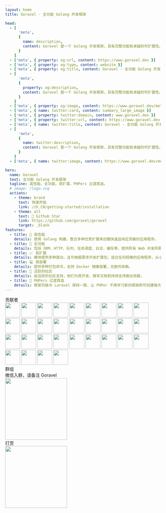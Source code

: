 ```yaml
---
layout: home
title: Goravel - 全功能 Golang 开发框架

head:
  - [
      'meta',
      {
        name: description,
        content: Goravel 是一个 Golang 开发框架，具有完整功能和卓越的可扩展性。作为起始脚手架帮助 Gopher 快速构建自己的应用。
      }
    ]
  - ['meta', { property: og:url, content: https://www.goravel.dev }]
  - ['meta', { property: og:type, content: website }]
  - ['meta', { property: og:title, content: Goravel - 全功能 Golang 开发框架 }]
  - [
      'meta',
      {
        property: og:description,
        content: Goravel 是一个 Golang 开发框架，具有完整功能和卓越的可扩展性。作为起始脚手架帮助 Gopher 快速构建自己的应用。
      }
    ]
  - ['meta', { property: og:image, content: https://www.goravel.dev/meta.png }]
  - ['meta', { name: twitter:card, content: summary_large_image }]
  - ['meta', { property: twitter:domain, content: www.goravel.dev }]
  - ['meta', { property: twitter:url, content: https://www.goravel.dev }]
  - ['meta', { name: twitter:title, content: Goravel - 全功能 Golang 开发框架 }]
  - [
      'meta',
      {
        name: twitter:description,
        content: Goravel 是一个 Golang 开发框架，具有完整功能和卓越的可扩展性。作为起始脚手架帮助 Gopher 快速构建自己的应用。
      }
    ]
  - ['meta', { name: twitter:image, content: https://www.goravel.dev/meta.png }]

hero:
  name: Goravel
  text: 全功能 Golang 开发框架
  tagline: 高性能、全功能、易扩展，PHPers 过渡首选。
  # image: /logo.svg
  actions:
    - theme: brand
      text: 快速开始
      link: /zh_CN/getting-started/installation
    - theme: alt
      text: 🌟 Github Star
      link: https://github.com/goravel/goravel
      target: _blank
features:
  - title: 🚀 高性能
    details: 使用 Golang 构建，整合多种优秀扩展来创建快速且响应灵敏的应用程序。
  - title: 🧰 全功能
    details: 包括 ORM、HTTP、队列、任务调度、日志、缓存等，提供所有 Web 开发所需的基本工具。
  - title: 📈 易扩展
    details: 模块提供多种驱动，且可根据需求开发扩展包，适合任何规模的应用程序，从小型项目到大型系统。
  - title: 💻 易部署
    details: 提供多种打包命令，支持 Docker 镜像部署，无额外依赖。
  - title: 👥 活跃的社区
    details: 由活跃的社区支持，他们为其开发、撰写文档和持续支持做出贡献。
  - title: 🔄 PHPers 过渡首选
    details: 框架风格与 Laravel 保持一致，让 PHPer 不用学习新的框架即可创建强大的 Golang 应用程序。致敬 Laravel！
---
```


<div class="text-center mt-10 text-3xl font-bold">贡献者</div>

<div class="flex flex-wrap justify-center gap-2 mt-10" :class="$style.contributors">
<a href="https://github.com/hwbrzzl" target="_blank"><img src="https://avatars.githubusercontent.com/u/24771476?v=4" width="48" height="48"></a>
<a href="https://github.com/DevHaoZi" target="_blank"><img src="https://avatars.githubusercontent.com/u/115467771?v=4" width="48" height="48"></a>
<a href="https://github.com/kkumar-gcc" target="_blank"><img src="https://avatars.githubusercontent.com/u/84431594?v=4" width="48" height="48"></a>
<a href="https://github.com/almas-x" target="_blank"><img src="https://avatars.githubusercontent.com/u/9382335?v=4" width="48" height="48"></a>
<a href="https://github.com/merouanekhalili" target="_blank"><img src="https://avatars.githubusercontent.com/u/1122628?v=4" width="48" height="48"></a>
<a href="https://github.com/hongyukeji" target="_blank"><img src="https://avatars.githubusercontent.com/u/23145983?v=4" width="48" height="48"></a>
<a href="https://github.com/sidshrivastav" target="_blank"><img src="https://avatars.githubusercontent.com/u/28773690?v=4" width="48" height="48"></a>
<a href="https://github.com/Juneezee" target="_blank"><img src="https://avatars.githubusercontent.com/u/20135478?v=4" width="48" height="48"></a>
<a href="https://github.com/dragoonchang" target="_blank"><img src="https://avatars.githubusercontent.com/u/1432336?v=4" width="48" height="48"></a>
<a href="https://github.com/dhanusaputra" target="_blank"><img src="https://avatars.githubusercontent.com/u/35093673?v=4" width="48" height="48"></a>
<a href="https://github.com/mauri870" target="_blank"><img src="https://avatars.githubusercontent.com/u/10168637?v=4" width="48" height="48"></a>
<a href="https://github.com/Marian0" target="_blank"><img src="https://avatars.githubusercontent.com/u/624592?v=4" width="48" height="48"></a>
<a href="https://github.com/ahmed3mar" target="_blank"><img src="https://avatars.githubusercontent.com/u/12982325?v=4" width="48" height="48"></a>
<a href="https://github.com/flc1125" target="_blank"><img src="https://avatars.githubusercontent.com/u/14297703?v=4" width="48" height="48"></a>
<a href="https://github.com/zzpwestlife" target="_blank"><img src="https://avatars.githubusercontent.com/u/12382180?v=4" width="48" height="48"></a>
<a href="https://github.com/juantarrel" target="_blank"><img src="https://avatars.githubusercontent.com/u/7213379?v=4" width="48" height="48"></a>
<a href="https://github.com/Kamandlou" target="_blank"><img src="https://avatars.githubusercontent.com/u/77993374?v=4" width="48" height="48"></a>
<a href="https://github.com/livghit" target="_blank"><img src="https://avatars.githubusercontent.com/u/108449432?v=4" width="48" height="48"></a>
<a href="https://github.com/jeff87218" target="_blank"><img src="https://avatars.githubusercontent.com/u/29706585?v=4" width="48" height="48"></a>
<a href="https://github.com/shayan-yousefi" target="_blank"><img src="https://avatars.githubusercontent.com/u/19957980?v=4" width="48" height="48"></a>
<a href="https://github.com/zxdstyle" target="_blank"><img src="https://avatars.githubusercontent.com/u/38398954?v=4" width="48" height="48"></a>
<a href="https://github.com/milwad-dev" target="_blank"><img src="https://avatars.githubusercontent.com/u/98118400?v=4" width="48" height="48"></a>
<a href="https://github.com/mdanialr" target="_blank"><img src="https://avatars.githubusercontent.com/u/48054961?v=4" width="48" height="48"></a>
<a href="https://github.com/KlassnayaAfrodita" target="_blank"><img src="https://avatars.githubusercontent.com/u/113383200?v=4" width="48" height="48"></a>
<a href="https://github.com/YlanzinhoY" target="_blank"><img src="https://avatars.githubusercontent.com/u/102574758?v=4" width="48" height="48"></a>
<a href="https://github.com/gouguoyin" target="_blank"><img src="https://avatars.githubusercontent.com/u/13517412?v=4" width="48" height="48"></a>
<a href="https://github.com/dzham" target="_blank"><img src="https://avatars.githubusercontent.com/u/10853451?v=4" width="48" height="48"></a>
<a href="https://github.com/praem90" target="_blank"><img src="https://avatars.githubusercontent.com/u/6235720?v=4" width="48" height="48"></a>
<a href="https://github.com/vendion" target="_blank"><img src="https://avatars.githubusercontent.com/u/145018?v=4" width="48" height="48"></a>
<a href="https://github.com/tzsk" target="_blank"><img src="https://avatars.githubusercontent.com/u/13273787?v=4" width="48" height="48"></a>
<a href="https://github.com/ycb1986" target="_blank"><img src="https://avatars.githubusercontent.com/u/12908032?v=4" width="48" height="48"></a>
</div>

<div class="flex flex-col items-center">
<div class="text-center mt-10 text-3xl font-bold">群组</div>
<div class="text-base mt-10">微信入群，请备注 Goravel</div>
<img src="/wechat.jpg" width="200">
</div>

<div class="flex flex-col items-center">
<div class="text-center mt-10 text-3xl font-bold mb-10">打赏</div>
<img src="/reward-wechat.jpg" width="200">
</div>

<style module>
.contributors {
  padding-left: 200px;
  padding-right: 200px;

  img {
    border-radius: 50%;
  }
}

@media (max-width: 768px) {
  .contributors {
    padding: 0;
  }
}

</style>
